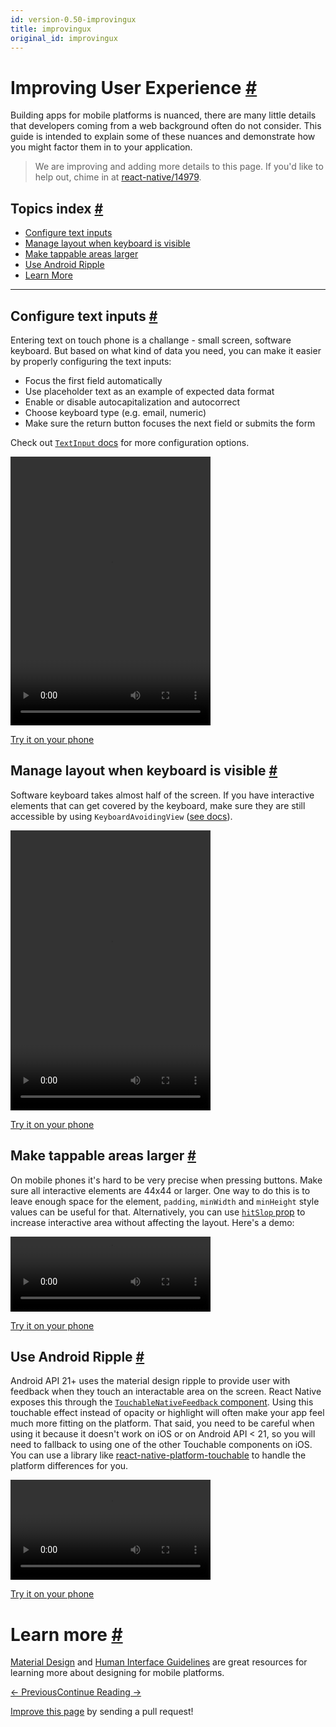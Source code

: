 ```yaml
---
id: version-0.50-improvingux
title: improvingux
original_id: improvingux
---
```

<a id="content"></a><h1><a class="anchor" name="improving-user-experience"></a>Improving User Experience <a class="hash-link" href="docs/improvingux.html#improving-user-experience">#</a></h1><div><p>Building apps for mobile platforms is nuanced, there are many little details that developers coming from a web background often do not consider. This guide is intended to explain some of these nuances and demonstrate how you might factor them in to your application.</p><blockquote><p>We are improving and adding more details to this page. If you'd like to help out, chime in at <a href="https://github.com/facebook/react-native/issues/14979" target="_blank">react-native/14979</a>.</p></blockquote><h2><a class="anchor" name="topics-index"></a>Topics index <a class="hash-link" href="docs/improvingux.html#topics-index">#</a></h2><ul><li><a href="#configure-text-inputs" target="">Configure text inputs</a></li><li><a href="#manage-layout-when-keyboard-is-visible" target="">Manage layout when keyboard is visible</a></li><li><a href="#make-tappable-areas-larger" target="">Make tappable areas larger</a></li><li><a href="#use-android-ripple" target="">Use Android Ripple</a></li><li><a href="#learn-more" target="">Learn More</a></li></ul><hr><h2><a class="anchor" name="configure-text-inputs"></a>Configure text inputs <a class="hash-link" href="docs/improvingux.html#configure-text-inputs">#</a></h2><p>Entering text on touch phone is a challange - small screen, software keyboard. But based on what kind of data you need, you can make it easier by properly configuring the text inputs:</p><ul><li>Focus the first field automatically</li><li>Use placeholder text as an example of expected data format</li><li>Enable or disable autocapitalization and autocorrect</li><li>Choose keyboard type (e.g. email, numeric)</li><li>Make sure the return button focuses the next field or submits the form</li></ul><p>Check out <a href="docs/textinput.html" target="_blank"><code>TextInput</code> docs</a> for more configuration options.</p><span><video src="img/textinput.mp4" autoplay="" loop="" width="320" height="430"></video>

</span><p><a href="https://snack.expo.io/H1iGt2vSW" target="_blank">Try it on your phone</a></p><h2><a class="anchor" name="manage-layout-when-keyboard-is-visible"></a>Manage layout when keyboard is visible <a class="hash-link" href="docs/improvingux.html#manage-layout-when-keyboard-is-visible">#</a></h2><p>Software keyboard takes almost half of the screen. If you have interactive elements that can get covered by the keyboard, make sure they are still accessible by using <code>KeyboardAvoidingView</code> (<a href="docs/keyboardavoidingview.html" target="_blank">see docs</a>).</p><span><video src="img/keyboardavoidingview.mp4" autoplay="" loop="" width="320" height="448"></video>

</span><p><a href="https://snack.expo.io/ryxRkwnrW" target="_blank">Try it on your phone</a></p><h2><a class="anchor" name="make-tappable-areas-larger"></a>Make tappable areas larger <a class="hash-link" href="docs/improvingux.html#make-tappable-areas-larger">#</a></h2><p>On mobile phones it's hard to be very precise when pressing buttons. Make sure all interactive elements are 44x44 or larger. One way to do this is to leave enough space for the element, <code>padding</code>, <code>minWidth</code> and <code>minHeight</code> style values can be useful for that. Alternatively, you can use <a href="docs/touchablewithoutfeedback.html#hitslop" target="_blank"><code>hitSlop</code> prop</a> to increase interactive area without affecting the layout. Here's a demo:</p><span><video src="img/hitslop.mp4" autoplay="" loop="" width="320" height="120"></video>

</span><p><a href="https://snack.expo.io/rJPwCt4HZ" target="_blank">Try it on your phone</a></p><h2><a class="anchor" name="use-android-ripple"></a>Use Android Ripple <a class="hash-link" href="docs/improvingux.html#use-android-ripple">#</a></h2><p>Android API 21+ uses the material design ripple to provide user with feedback when they touch an interactable area on the screen. React Native exposes this through the <a href="docs/docs/touchablenativefeedback.html" target="_blank"><code>TouchableNativeFeedback</code> component</a>. Using this touchable effect instead of opacity or highlight will often make your app feel much more fitting on the platform. That said, you need to be careful when using it because it doesn't work on iOS or on Android API &lt; 21, so you will need to fallback to using one of the other Touchable components on iOS. You can use a library like <a href="https://github.com/react-community/react-native-platform-touchable" target="_blank">react-native-platform-touchable</a> to handle the platform differences for you.</p><span><video src="img/ripple.mp4" autoplay="" loop="" width="320"></video>

</span><p><a href="https://snack.expo.io/SJywqe3rZ" target="_blank">Try it on your phone</a></p><h1><a class="anchor" name="learn-more"></a>Learn more <a class="hash-link" href="docs/improvingux.html#learn-more">#</a></h1><p><a href="https://material.io/" target="_blank">Material Design</a> and <a href="https://developer.apple.com/ios/human-interface-guidelines/overview/design-principles/" target="_blank">Human Interface Guidelines</a> are great resources for learning more about designing for mobile platforms.</p></div><div class="docs-prevnext"><a class="docs-prev btn" href="docs/accessibility.html#content">← Previous</a><a class="docs-next btn" href="docs/timers.html#content">Continue Reading →</a></div><p class="edit-page-block"><a target="_blank" href="https://github.com/facebook/react-native/blob/master/docs/ImprovingUserExperience.md">Improve this page</a> by sending a pull request!</p>